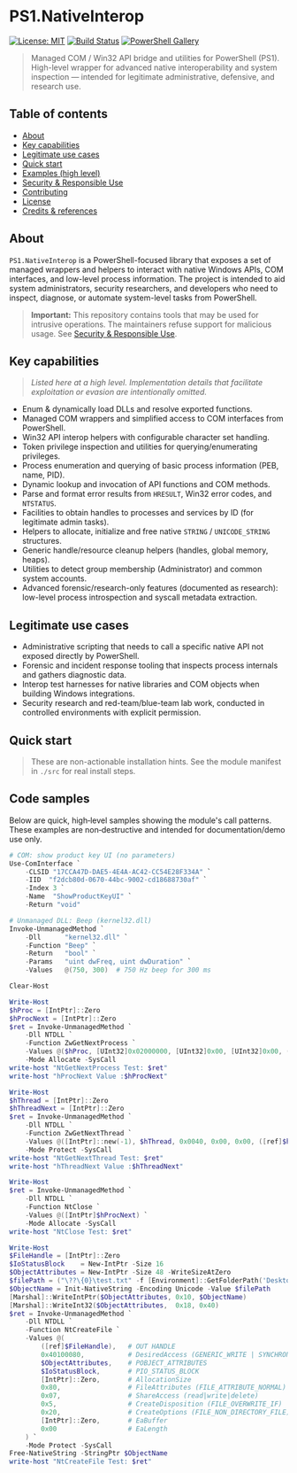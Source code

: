 # PS1.NativeInterop
[![License: MIT](https://img.shields.io/badge/License-MIT-blue.svg)]()
[![Build Status](https://img.shields.io/badge/build-passing-brightgreen.svg)]()
[![PowerShell Gallery](https://img.shields.io/badge/PowerShell%20Module-PS1%20NativeInterop-blue.svg)]()

> Managed COM / Win32 API bridge and utilities for PowerShell (PS1).  
> High-level wrapper for advanced native interoperability and system inspection — intended for legitimate administrative, defensive, and research use.

## Table of contents
- [About](#about)
- [Key capabilities](#key-capabilities)
- [Legitimate use cases](#legitimate-use-cases)
- [Quick start](#quick-start)
- [Examples (high level)](#examples-high-level)
- [Security & Responsible Use](#security--responsible-use)
- [Contributing](#contributing)
- [License](#license)
- [Credits & references](#credits--references)

## About
`PS1.NativeInterop` is a PowerShell-focused library that exposes a set of managed wrappers and helpers to interact with native Windows APIs, COM interfaces, and low-level process information. The project is intended to aid system administrators, security researchers, and developers who need to inspect, diagnose, or automate system-level tasks from PowerShell.

> **Important:** This repository contains tools that may be used for intrusive operations. The maintainers refuse support for malicious usage. See [Security & Responsible Use](#security--responsible-use).

## Key capabilities
> *Listed here at a high level. Implementation details that facilitate exploitation or evasion are intentionally omitted.*

- Enum & dynamically load DLLs and resolve exported functions.
- Managed COM wrappers and simplified access to COM interfaces from PowerShell.
- Win32 API interop helpers with configurable character set handling.
- Token privilege inspection and utilities for querying/enumerating privileges.
- Process enumeration and querying of basic process information (PEB, name, PID).
- Dynamic lookup and invocation of API functions and COM methods.
- Parse and format error results from `HRESULT`, Win32 error codes, and `NTSTATUS`.
- Facilities to obtain handles to processes and services by ID (for legitimate admin tasks).
- Helpers to allocate, initialize and free native `STRING` / `UNICODE_STRING` structures.
- Generic handle/resource cleanup helpers (handles, global memory, heaps).
- Utilities to detect group membership (Administrator) and common system accounts.
- Advanced forensic/research-only features (documented as research): low-level process introspection and syscall metadata extraction.

## Legitimate use cases
- Administrative scripting that needs to call a specific native API not exposed directly by PowerShell.
- Forensic and incident response tooling that inspects process internals and gathers diagnostic data.
- Interop test harnesses for native libraries and COM objects when building Windows integrations.
- Security research and red-team/blue-team lab work, conducted in controlled environments with explicit permission.

## Quick start
> These are non-actionable installation hints. See the module manifest in `./src` for real install steps.

## Code samples
Below are quick, high‑level samples showing the module's call patterns. These examples are non‑destructive and intended for documentation/demo use only.

```powershell
# COM: show product key UI (no parameters)
Use-ComInterface `
    -CLSID "17CCA47D-DAE5-4E4A-AC42-CC54E28F334A" `
    -IID  "f2dcb80d-0670-44bc-9002-cd18688730af" `
    -Index 3 `
    -Name  "ShowProductKeyUI" `
    -Return "void"

# Unmanaged DLL: Beep (kernel32.dll)
Invoke-UnmanagedMethod `
    -Dll      "kernel32.dll" `
    -Function "Beep" `
    -Return   "bool" `
    -Params   "uint dwFreq, uint dwDuration" `
    -Values   @(750, 300)  # 750 Hz beep for 300 ms

Clear-Host

Write-Host
$hProc = [IntPtr]::Zero
$hProcNext = [IntPtr]::Zero
$ret = Invoke-UnmanagedMethod `
    -Dll NTDLL `
    -Function ZwGetNextProcess `
    -Values @($hProc, [UInt32]0x02000000, [UInt32]0x00, [UInt32]0x00, ([ref]$hProcNext)) `
    -Mode Allocate -SysCall
write-host "NtGetNextProcess Test: $ret"
write-host "hProcNext Value :$hProcNext"

Write-Host
$hThread = [IntPtr]::Zero
$hThreadNext = [IntPtr]::Zero
$ret = Invoke-UnmanagedMethod `
    -Dll NTDLL `
    -Function ZwGetNextThread `
    -Values @([IntPtr]::new(-1), $hThread, 0x0040, 0x00, 0x00, ([ref]$hThreadNext)) `
    -Mode Protect -SysCall
write-host "NtGetNextThread Test: $ret"
write-host "hThreadNext Value :$hThreadNext"

Write-Host
$ret = Invoke-UnmanagedMethod `
    -Dll NTDLL `
    -Function NtClose `
    -Values @([IntPtr]$hProcNext) `
    -Mode Allocate -SysCall
write-host "NtClose Test: $ret"

Write-Host
$FileHandle = [IntPtr]::Zero
$IoStatusBlock    = New-IntPtr -Size 16
$ObjectAttributes = New-IntPtr -Size 48 -WriteSizeAtZero
$filePath = ("\??\{0}\test.txt" -f [Environment]::GetFolderPath('Desktop'))
$ObjectName = Init-NativeString -Encoding Unicode -Value $filePath
[Marshal]::WriteIntPtr($ObjectAttributes, 0x10, $ObjectName)
[Marshal]::WriteInt32($ObjectAttributes,  0x18, 0x40)
$ret = Invoke-UnmanagedMethod `
    -Dll NTDLL `
    -Function NtCreateFile `
    -Values @(
        ([ref]$FileHandle),   # OUT HANDLE
        0x40100080,           # DesiredAccess (GENERIC_WRITE | SYNCHRONIZE | FILE_WRITE_DATA)
        $ObjectAttributes,    # POBJECT_ATTRIBUTES
        $IoStatusBlock,       # PIO_STATUS_BLOCK
        [IntPtr]::Zero,       # AllocationSize
        0x80,                 # FileAttributes (FILE_ATTRIBUTE_NORMAL)
        0x07,                 # ShareAccess (read|write|delete)
        0x5,                  # CreateDisposition (FILE_OVERWRITE_IF)
        0x20,                 # CreateOptions (FILE_NON_DIRECTORY_FILE)
        [IntPtr]::Zero,       # EaBuffer
        0x00                  # EaLength
    ) `
    -Mode Protect -SysCall
Free-NativeString -StringPtr $ObjectName
write-host "NtCreateFile Test: $ret"

